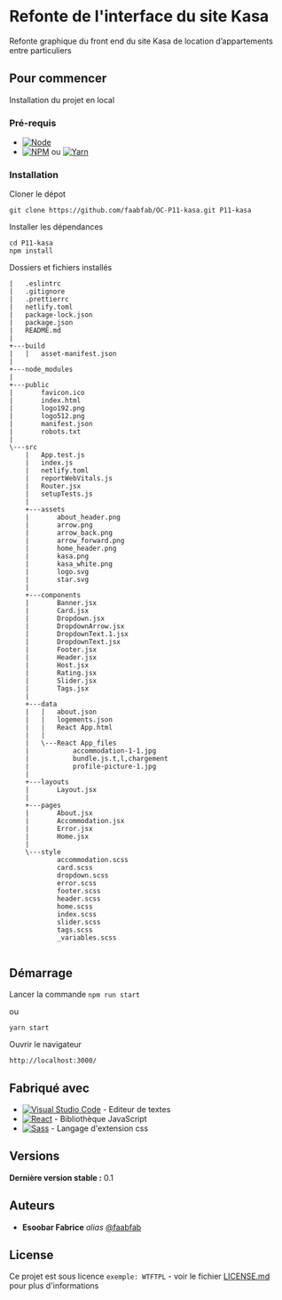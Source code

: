 # Refonte de l'interface du site Kasa

Refonte graphique du front end du site Kasa de location d’appartements entre particuliers

## Pour commencer

Installation du projet en local

### Pré-requis

- [![Node](https://img.shields.io/badge/Node-gray?style=flat-square&logo=nodedotjs&logoColor=339933&link=https://nodejs.org/en)](https://nodejs.org/en)
- [![NPM](https://img.shields.io/badge/NPM-gray?style=flat-square&logo=npm&logoColor=CB3837&link=https://www.npmjs.com/)](https://www.npmjs.com/) ou [![Yarn](https://img.shields.io/badge/Yarn-gray?style=flat-square&logo=yarn&logoColor=2C8EBB&link=https://classic.yarnpkg.com/en/)](https://classic.yarnpkg.com/en/)

### Installation

Cloner le dépot

```
git clone https://github.com/faabfab/OC-P11-kasa.git P11-kasa
```

Installer les dépendances

```nodejs
cd P11-kasa
npm install
```

Dossiers et fichiers installés

```plaintext
|   .eslintrc
|   .gitignore
|   .prettierrc
|   netlify.toml
|   package-lock.json
|   package.json
|   README.md
|
+---build
|   |   asset-manifest.json
|
+---node_modules
|
+---public
|       favicon.ico
|       index.html
|       logo192.png
|       logo512.png
|       manifest.json
|       robots.txt
|
\---src
    |   App.test.js
    |   index.js
    |   netlify.toml
    |   reportWebVitals.js
    |   Router.jsx
    |   setupTests.js
    |
    +---assets
    |       about_header.png
    |       arrow.png
    |       arrow_back.png
    |       arrow_forward.png
    |       home_header.png
    |       kasa.png
    |       kasa_white.png
    |       logo.svg
    |       star.svg
    |
    +---components
    |       Banner.jsx
    |       Card.jsx
    |       Dropdown.jsx
    |       DropdownArrow.jsx
    |       DropdownText.1.jsx
    |       DropdownText.jsx
    |       Footer.jsx
    |       Header.jsx
    |       Host.jsx
    |       Rating.jsx
    |       Slider.jsx
    |       Tags.jsx
    |
    +---data
    |   |   about.json
    |   |   logements.json
    |   |   React App.html
    |   |
    |   \---React App_files
    |           accommodation-1-1.jpg
    |           bundle.js.t‚l‚chargement
    |           profile-picture-1.jpg
    |
    +---layouts
    |       Layout.jsx
    |
    +---pages
    |       About.jsx
    |       Accommodation.jsx
    |       Error.jsx
    |       Home.jsx
    |
    \---style
            accommodation.scss
            card.scss
            dropdown.scss
            error.scss
            footer.scss
            header.scss
            home.scss
            index.scss
            slider.scss
            tags.scss
            _variables.scss


```

## Démarrage

Lancer la commande
`npm run start`

ou

`yarn start`

Ouvrir le navigateur

`http://localhost:3000/`

## Fabriqué avec

- [![Visual Studio Code](https://img.shields.io/badge/Visual%20Studio%20Code-gray?style=flat-square&logo=visualstudiocode&logoColor=007ACC&link=https://code.visualstudio.com/)](https://code.visualstudio.com/) - Editeur de textes
- [![React](https://img.shields.io/badge/React-gray?style=flat-square&logo=react&logoColor=61DAFB&link=https://fr.legacy.reactjs.org/)](https://fr.legacy.reactjs.org/) - Bibliothèque JavaScript
- [![Sass](https://img.shields.io/badge/Sass-gray?style=flat-square&logo=sass&logoColor=CC6699&link=https://sass-lang.com/)](https://sass-lang.com/) - Langage d'extension css

## Versions

**Dernière version stable :** 0.1

## Auteurs

- **Esoobar Fabrice** _alias_ [@faabfab](https://github.com/faabfab)

## License

Ce projet est sous licence `exemple: WTFTPL` - voir le fichier [LICENSE.md](LICENSE.md) pour plus d'informations
